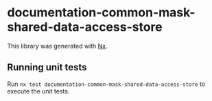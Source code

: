 # documentation-common-mask-shared-data-access-store

This library was generated with [Nx](https://nx.dev).

## Running unit tests

Run `nx test documentation-common-mask-shared-data-access-store` to execute the unit tests.
